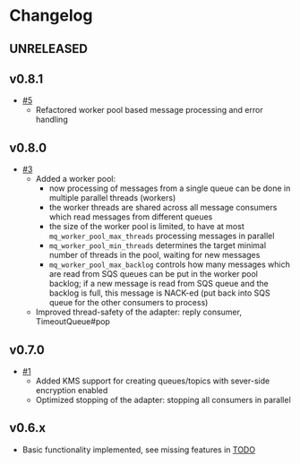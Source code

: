 # Changelog

## UNRELEASED

## v0.8.1

* [#5](https://github.com/kukushkin/mimi-messaging-sqs_sns/pull/5)
  * Refactored worker pool based message processing and error handling

## v0.8.0

* [#3](https://github.com/kukushkin/mimi-messaging-sqs_sns/pull/3)
  * Added a worker pool:
    * now processing of messages from a single queue can be done in multiple parallel threads (workers)
    * the worker threads are shared across all message consumers which read messages from different queues
    * the size of the worker pool is limited, to have at most `mq_worker_pool_max_threads` processing messages in parallel
    * `mq_worker_pool_min_threads` determines the target minimal number of threads in the pool, waiting for new messages
    * `mq_worker_pool_max_backlog` controls how many messages which are read from SQS queues can be put in the worker pool backlog; if a new message is read from SQS queue and the backlog is full, this message is NACK-ed (put back into SQS queue for the other consumers to process)
  * Improved thread-safety of the adapter: reply consumer, TimeoutQueue#pop

## v0.7.0

* [#1](https://github.com/kukushkin/mimi-messaging-sqs_sns/pull/1)
  * Added KMS support for creating queues/topics with sever-side encryption enabled
  * Optimized stopping of the adapter: stopping all consumers in parallel


## v0.6.x

* Basic functionality implemented, see missing features in [TODO](TODO.md)
